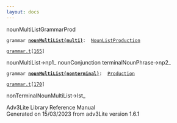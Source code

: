 ```yaml
---
layout: docs
---
```

<span class="title">nounMultiList</span><span class="type">GrammarProd</span>

`grammar `**[`nounMultiList(multi)`](../object/nounMultiList(multi).html)**` :   `[`NounListProduction`](../object/NounListProduction.html)

[`grammar.t`](../file/grammar.t.html)`[`[`165`](../source/grammar.t.html#165)`]`

<div class="gramrule">

nounMultiList-\>np1\_ nounConjunction terminalNounPhrase-\>np2\_  

</div>

`grammar `**[`nounMultiList(nonterminal)`](../object/nounMultiList(nonterminal).html)**` :   `[`Production`](../object/Production.html)

[`grammar.t`](../file/grammar.t.html)`[`[`170`](../source/grammar.t.html#170)`]`

<div class="gramrule">

nonTerminalNounMultiList-\>lst\_  

</div>

<div class="ftr">

Adv3Lite Library Reference Manual  
Generated on 15/03/2023 from adv3Lite version 1.6.1

</div>
